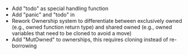 - Add "todo" as special handling function
- Add "panic" and "todo" in
- Rework Ownership system to differentiate between exclusively owned (e.g., owned function return type) and shared owned (e.g., owned variables that need to be cloned to avoid a move)
- Add "MutOwned" to ownerships, this requires cloning instead of re-borrowing


